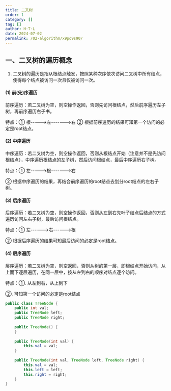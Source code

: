 ```yaml
---
title: 二叉树
order: 1
category: []
tag: []
author: H·T·L
date: 2024-07-02
permalink: /02-algorithm/x9po9s90/
---
```

## 一、二叉树的遍历概念

1. 二叉树的遍历是指从根结点触发，按照某种次序依次访问二叉树中所有结点，使得每个结点被访问一次且仅被访问一次。

#### (1) 前(先)序遍历

前序遍历：若二叉树为空，则空操作返回，否则先访问根结点，然后前序遍历左子树，再前序遍历右子书。

特点：①   根----->左------->右
	  ②  根据前序遍历的结果可知第一个访问的必定是root结点。

#### (2) 中序遍历

中序遍历：若二叉树为空，则空操作返回，否则从根结点开始（注意并不是先访问根结点），中序遍历根结点的左子树，然后访问根结点，最后中序遍历右子树。

特点：① 左----->根------->右

② 根据中序遍历的结果，再结合前序遍历的root结点去划分root结点的左右子树。

#### (3)  后序遍历

后序遍历：若二叉树为空，则空操作返回，否则从左到右先叶子结点后结点的方式遍历访问左右子树，最后访问根结点。

特点：① 左------>右------>根

②  根据后序遍历的结果可知最后访问的必定是root结点。

#### (4) 层序遍历

层序遍历：若二叉树为空，则空返回，否则从树的第一层，即根结点开始访问，从上而下逐层遍历，在同一层中，按从左到右的顺序对结点逐个访问。

特点：①. 从左到右，从上到下

 ②. 可知第一个访问的必定是root结点



```java
public class TreeNode {
    public int val;
    public TreeNode left;
    public TreeNode right;
 
    public TreeNode() {
    }
 
    public TreeNode(int val) {
        this.val = val;
    }
 
    public TreeNode(int val, TreeNode left, TreeNode right) {
        this.val = val;
        this.left = left;
        this.right = right;
    }
}
```

